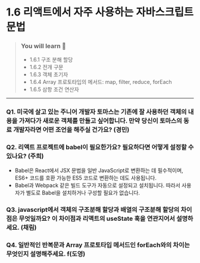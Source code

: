 # 1.6 리액트에서 자주 사용하는 자바스크립트 문법

> ### You will learn 🤔
>- 1.6.1 구조 분해 할당
>- 1.6.2 전개 구문
>- 1.6.3 객체 초기자
>- 1.6.4 Array 프로토타입의 메서드: map, filter, reduce, forEach
>- 1.6.5 삼항 조건 연산자

---

### Q1. 미국에 살고 있는 주니어 개발자 토마스는 기존에 잘 사용하던 객체의 내용을 가져다가 새로운 객체를 만들고 싶어합니다. 만약 당신이 토마스의 동료 개발자라면 어떤 조언을 해주실 건가요? (경민)
### Q2. 리액트 프로젝트에 babel이 필요한가요? 필요하다면 어떻게 설정할 수 있나요? (주희)
-  Babel은 React에서 JSX 문법을 일반 JavaScript로 변환하는 데 필수적이며, ES6+ 코드를 호환 가능한 ES5 코드로 변환하는 데도 사용됩니다.
- Babel과 Webpack 같은 빌드 도구가 자동으로 설정되고 설치됩니다. 따라서 사용자가 별도로 Babel을 설치하거나 구성할 필요가 없습니다.

### Q3. javascript에서 객체의 구조분해 할당과 배열의 구조분해 할당의 차이점은 무엇일까요? 이 차이점과 리액트의 useState 훅을 연관지어서 설명하세요. (채림)
### Q4. 일반적인 반복문과 Array 프로토타입 메서드인 forEach와의 차이는 무엇인지 설명해주세요. f(도영)